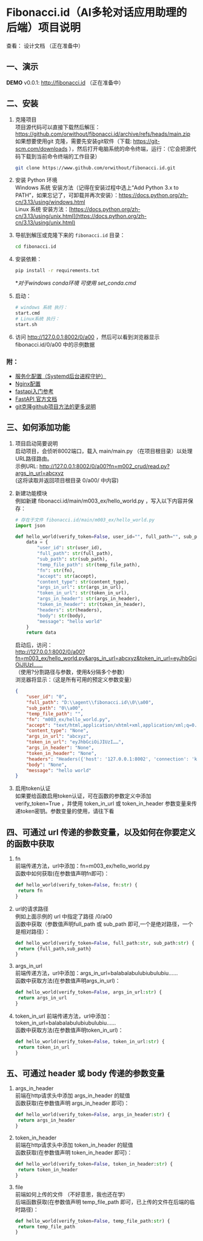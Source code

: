 # Fibonacci.id（AI多轮对话应用助理的后端）项目说明

查看： 设计文档 （正在准备中）




## 一、演示
**DEMO** v0.0.1: http://fibonacci.id （正在准备中）


## 二、安装

1. 克隆项目  
    项目源代码可以直接下载然后解压：https://github.com/orwithout/fibonacci.id/archive/refs/heads/main.zip  
    如果想要使用git 克隆，需要先安装git软件（下载: https://git-scm.com/downloads ），然后打开电脑系统的命令终端，运行：（它会把源代码下载到当前命令终端的工作目录）
    ```bash
    git clone https://www.github.com/orwithout/fibonacci.id.git
    ```



2. 安装 Python 环境  
    Windows 系统 安装方法（记得在安装过程中选上“Add Python 3.x to PATH”，如果忘记了，可卸载并再次安装）：https://docs.python.org/zh-cn/3.13/using/windows.html  
    Linux 系统 安装方法：[https://docs.python.org/zh-cn/3.13/using/unix.html](https://docs.python.org/zh-cn/3.13/using/unix.html)
   
3. 导航到解压或克隆下来的 `fibonacci.id` 目录：
    ```bash
    cd fibonacci.id
    ```
4. 安装依赖：
    ```bash
    pip install -r requirements.txt
    ```
    **对于windows conda环境 可使用 set_conda.cmd*
5. 启动：
    ```bash
    # windows 系统 执行：
    start.cmd
    # Linux系统 执行：
    start.sh
    ```
6. 访问 http://127.0.0.1:8002/0/a00 ，然后可以看到浏览器显示 fibonacci.id/0/a00 中的示例数据


### 附：
- [服务化配置（Systemd后台进程守护）](https://github.com/orwithout/fibonacci.id/blob/main/doc/README.systemd.md)
- [Nginx配置](https://github.com/orwithout/fibonacci.id/blob/main/doc/README.nginx.md)
- [fastapi入门参考](https://fastapi.tiangolo.com/zh/#:~:text=%E8%B4%9F%E8%B4%A3%E6%95%B0%E6%8D%AE%E9%83%A8%E5%88%86%E3%80%82-,%E5%AE%89%E8%A3%85,-%C2%B6)
- [FastAPI 官方文档](https://fastapi.tiangolo.com/zh/)
- [git克隆github项目方法的更多说明](https://docs.github.com/en/repositories/creating-and-managing-repositories/cloning-a-repository)


## 三、如何添加功能
1. 项目启动简要说明  
    启动项目，会侦听8002端口，载入 main/main.py （在项目根目录）以处理URL路径路由。  
    示例URL: http://127.0.0.1:8002/0/a00?fn=m002_crud/read.py?args_in_url=abcxyz  
    (这将读取并返回项目根目录 0/a00/ 中内容)


2. 新建功能模块  
   例如新建 fibonacci.id/main/m003_ex/hello_world.py ，写入以下内容并保存：
    ```python
    # 存在于文件 fibonacci.id/main/m003_ex/hello_world.py
    import json

    def hello_world(verify_token=False, user_id="", full_path="", sub_path="", temp_file_path="", fn="", accept="", content_type="", args_in_url="", token_in_url="", args_in_header="", token_in_header="", headers="", body=""):
        data = {
            "user_id": str(user_id),
            "full_path": str(full_path),
            "sub_path": str(sub_path),
            "temp_file_path": str(temp_file_path),
            "fn": str(fn),
            "accept": str(accept),
            "content_type": str(content_type),
            "args_in_url": str(args_in_url),
            "token_in_url": str(token_in_url),
            "args_in_header": str(args_in_header),
            "token_in_header": str(token_in_header),
            "headers": str(headers),
            "body": str(body),
            "message": "hello world"
        }
        return data

    ```
    启动后，访问：  
    http://127.0.0.1:8002/0/a00?fn=m003_ex/hello_world.py&args_in_url=abcxyz&token_in_url=eyJhbGciOiJIUzI……  
    （使用?分割路径与参数，使用&分隔多个参数）  
    浏览器将显示：（这是所有可用的预定义参数变量）
    ```json
    {
        "user_id": "0",
        "full_path": "D:\\agent\\fibonacci.id\\0\\a00",
        "sub_path": "0\\a00",
        "temp_file_path": "",
        "fn": "m003_ex/hello_world.py",
        "accept": "text/html,application/xhtml+xml,application/xml;q=0.9,image/webp,image/apng,*/*;q=0.8,application/signed-exchange;v=b3;q=0.7",
        "content_type": "None",
        "args_in_url": "abcxyz",
        "token_in_url": "eyJhbGciOiJIUzI……",
        "args_in_header": "None",
        "token_in_header": "None",
        "headers": "Headers({'host': '127.0.0.1:8002', 'connection': 'keep-alive', 'sec-ch-ua': '\"Microsoft Edge\";v=\"119\", \"Chromium\";v=\"119\", \"Not?A_Brand\";v=\"24\"', 'sec-ch-ua-mobile': '?0', 'sec-ch-ua-platform': '\"Windows\"', 'upgrade-insecure-requests': '1', 'user-agent': 'Mozilla/5.0 (Windows NT 10.0; Win64; x64) AppleWebKit/537.36 (KHTML, like Gecko) Chrome/119.0.0.0 Safari/537.36 Edg/119.0.0.0', 'accept': 'text/html,application/xhtml+xml,application/xml;q=0.9,image/webp,image/apng,*/*;q=0.8,application/signed-exchange;v=b3;q=0.7', 'sec-fetch-site': 'none', 'sec-fetch-mode': 'navigate', 'sec-fetch-user': '?1', 'sec-fetch-dest': 'document', 'accept-encoding': 'gzip, deflate, br', 'accept-language': 'zh-CN,zh;q=0.9,en;q=0.8,en-GB;q=0.7,en-US;q=0.6'})",
        "body": "None",
        "message": "hello world"
    }
    ```
3. 启用token认证  
   如果要给函数启用token认证，可在函数的参数定义中添加 verify_token=True ，并使用 token_in_url 或 token_in_header 参数变量来传递token密钥。参数变量的使用，请往下看
   
## 四、可通过 url 传递的参数变量，以及如何在你要定义的函数中获取
1. fn  
   前端传递方法，url中添加：fn=m003_ex/hello_world.py  
   函数中如何获取(在参数值声明fn即可)：
   ```python
   def hello_world(verify_token=False, fn:str) {
    return fn
   }
   ```
2. url的请求路径  
   例如上面示例的 url 中指定了路径 /0/a00  
   函数中获取（参数值声明full_path 或 sub_path 即可,一个是绝对路径，一个是相对路径）：
   ```python
   def hello_world(verify_token=False, full_path:str, sub_path:str) {
    return {full_path,sub_path}
   }
   ```
3. args_in_url  
   前端传递方法，url中添加：args_in_url=balabalabulubiubulubiu……  
   函数中获取方法(在参数值声明args_in_url)：
   ```python
   def hello_world(verify_token=False, args_in_url:str) {
    return args_in_url
   }
   ```
4. token_in_url
   前端传递方法，url中添加：token_in_url=balabalabulubiubulubiu……  
   函数中获取方法(在参数值声明token_in_url)：
   ```python
   def hello_world(verify_token=False, token_in_url:str) {
    return token_in_url
   }
   ```

## 五、可通过 header 或 body 传递的参数变量  
1. args_in_header  
   前端在http请求头中添加 args_in_header 的赋值  
   函数获取(在参数值声明 args_in_header 即可)：
   ```python
   def hello_world(verify_token=False, args_in_header:str) {
    return args_in_header
   }
   ```
2. token_in_header  
   前端在http请求头中添加 token_in_header 的赋值  
   函数获取(在参数值声明 token_in_header 即可)：
   ```python
   def hello_world(verify_token=False, token_in_header:str) {
    return token_in_header
   }
   ```
3. file  
   前端如何上传的文件  （不好意思，我也还在学）  
   后端函数获取(在参数值声明 temp_file_path 即可，已上传的文件在后端的临时路径)：
   ```python
   def hello_world(verify_token=False, temp_file_path:str) {
    return temp_file_path
   }
   ```




